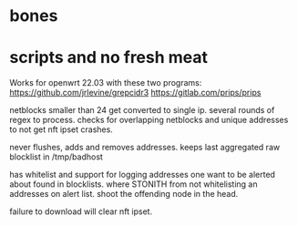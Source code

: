# bones
# scripts and no fresh meat


Works for openwrt 22.03 with these two programs:
https://github.com/jrlevine/grepcidr3
https://gitlab.com/prips/prips

netblocks smaller than 24 get converted to single ip.
several rounds of regex to process.
checks for overlapping netblocks and unique addresses to not get nft ipset crashes.

never flushes, adds and removes addresses.
keeps last aggregated raw blocklist in /tmp/badhost

has whitelist and support for logging addresses one want to be alerted about found in blocklists.
where STONITH from not whitelisting an addresses on alert list.
shoot the offending node in the head.

failure to download will clear nft ipset.
